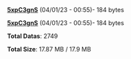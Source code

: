 [**5xpC3gnS**](/data/5xpC3gnS.txt) (04/01/23 - 00:55)- 184 bytes

[**5xpC3gnS**](/data/5xpC3gnS.txt) (04/01/23 - 00:55)- 184 bytes

**Total Datas**: 2749

**Total Size**: 17.87 MB / 17.9 MB